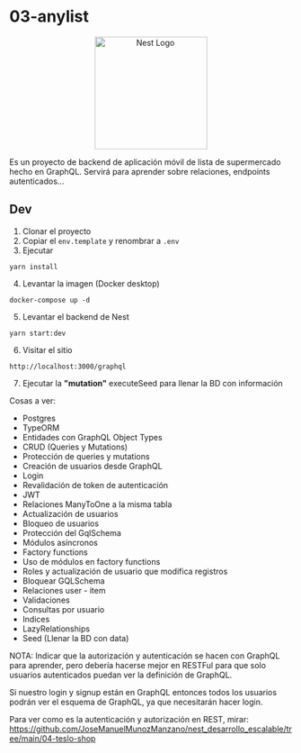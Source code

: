 # 03-anylist

<p align="center">
  <a href="http://nestjs.com/" target="blank"><img src="https://nestjs.com/img/logo-small.svg" width="200" alt="Nest Logo" /></a>
</p>

Es un proyecto de backend de aplicación móvil de lista de supermercado hecho en GraphQL.
Servirá para aprender sobre relaciones, endpoints autenticados...

## Dev

1. Clonar el proyecto
2. Copiar el `env.template` y renombrar a `.env`
3. Ejecutar

```
yarn install
```

4. Levantar la imagen (Docker desktop)

```
docker-compose up -d
```

5. Levantar el backend de Nest

```
yarn start:dev
```

6. Visitar el sitio

```
http://localhost:3000/graphql
```

7. Ejecutar la **"mutation"** executeSeed para llenar la BD con información

Cosas a ver:

- Postgres
- TypeORM
- Entidades con GraphQL Object Types
- CRUD (Queries y Mutations)
- Protección de queries y mutations
- Creación de usuarios desde GraphQL
- Login
- Revalidación de token de autenticación
- JWT
- Relaciones ManyToOne a la misma tabla
- Actualización de usuarios
- Bloqueo de usuarios
- Protección del GqlSchema
- Módulos asíncronos
- Factory functions
- Uso de módulos en factory functions
- Roles y actualización de usuario que modifica registros
- Bloquear GQLSchema
- Relaciones user - item
- Validaciones
- Consultas por usuario
- Indices
- LazyRelationships
- Seed (Llenar la BD con data)

NOTA: Indicar que la autorización y autenticación se hacen con GraphQL para aprender, pero debería hacerse mejor en RESTFul para que solo usuarios autenticados puedan ver la definición de GraphQL.

Si nuestro login y signup están en GraphQL entonces todos los usuarios podrán ver el esquema de GraphQL, ya que necesitarán hacer login.

Para ver como es la autenticación y autorización en REST, mirar: https://github.com/JoseManuelMunozManzano/nest_desarrollo_escalable/tree/main/04-teslo-shop
